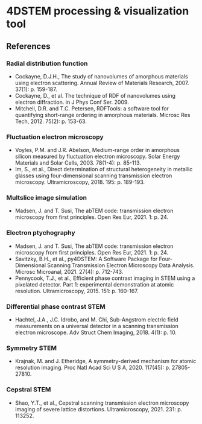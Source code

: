 # 4DSTEM processing & visualization tool

## References
### Radial distribution function
- Cockayne, D.J.H., The study of nanovolumes of amorphous materials using electron scattering. Annual Review of Materials Research, 2007. 37(1): p. 159-187.  
- Cockayne, D., et al. The technique of RDF of nanovolumes using electron diffraction. in J Phys Conf Ser. 2009.  
- Mitchell, D.R. and T.C. Petersen, RDFTools: a software tool for quantifying short-range ordering in amorphous materials. Microsc Res Tech, 2012. 75(2): p. 153-63.

### Fluctuation electron microscopy
- Voyles, P.M. and J.R. Abelson, Medium-range order in amorphous silicon measured by fluctuation electron microscopy. Solar Energy Materials and Solar Cells, 2003. 78(1-4): p. 85-113.  
- Im, S., et al., Direct determination of structural heterogeneity in metallic glasses using four-dimensional scanning transmission electron microscopy. Ultramicroscopy, 2018. 195: p. 189-193.

### Multslice image simulation
- Madsen, J. and T. Susi, The abTEM code: transmission electron microscopy from first principles. Open Res Eur, 2021. 1: p. 24.

### Electron ptychography
- Madsen, J. and T. Susi, The abTEM code: transmission electron microscopy from first principles. Open Res Eur, 2021. 1: p. 24.
- Savitzky, B.H., et al., py4DSTEM: A Software Package for Four-Dimensional Scanning Transmission Electron Microscopy Data Analysis. Microsc Microanal, 2021. 27(4): p. 712-743.
- Pennycook, T.J., et al., Efficient phase contrast imaging in STEM using a pixelated detector. Part 1: experimental demonstration at atomic resolution. Ultramicroscopy, 2015. 151: p. 160-167.

### Differential phase contrast STEM
- Hachtel, J.A., J.C. Idrobo, and M. Chi, Sub-Angstrom electric field measurements on a universal detector in a scanning transmission electron microscope. Adv Struct Chem Imaging, 2018. 4(1): p. 10.

### Symmetry STEM
- Krajnak, M. and J. Etheridge, A symmetry-derived mechanism for atomic resolution imaging. Proc Natl Acad Sci U S A, 2020. 117(45): p. 27805-27810.

### Cepstral STEM
- Shao, Y.T., et al., Cepstral scanning transmission electron microscopy imaging of severe lattice distortions. Ultramicroscopy, 2021. 231: p. 113252.
